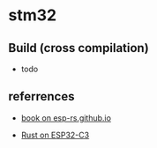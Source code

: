 # stm32

## Build (cross compilation)

- todo

## referrences

- [book on esp-rs.github.io](https://esp-rs.github.io/espressif-trainings/01_intro.html)

- [Rust on ESP32-C3](https://youtube.com/playlist?list=PLkch9g9DEE0Lkm1LqcD7pZNDmXEczOo-a)